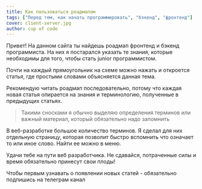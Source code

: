 ```yaml
---
title: Как пользоваться роадмапом
tags: ["Перед тем, как начать программировать", "бэкенд", "фронтенд"]
cover: client-server.jpg
author: cup of code
---
```


Привет! На данном сайта ты найдешь роадмап фронтенд и бэкенд программиста.
На них я постарался указать те знания, которые необходимы для того, чтобы стать junior программистом.

Почти на каждый прямоугольник на схеме можно нажать и откроется статья, где простыми словами объясняется данная тема.

Рекомендую читать роадмап последовательно, потому что каждая новая статья опирается на знания и терминологию, полученные в предыдущих статьях.

> Такими сносками я обычно выделяю определения терминов или важный материал, который обязательно надо запомнить

В веб-разработке большое количество терминов.
Я сделал для них отдельную страницу, которая позволит быстро вспомнить что означает то или иное слово.
Найти ее можно в меню.

Удачи тебе на пути веб разработчика. Не сдавайся, потраченные силы и время обязательно принесут свои плоды!

Чтобы первым узнавать о появлении новых статей - обязательно подпишись на телеграм канал
